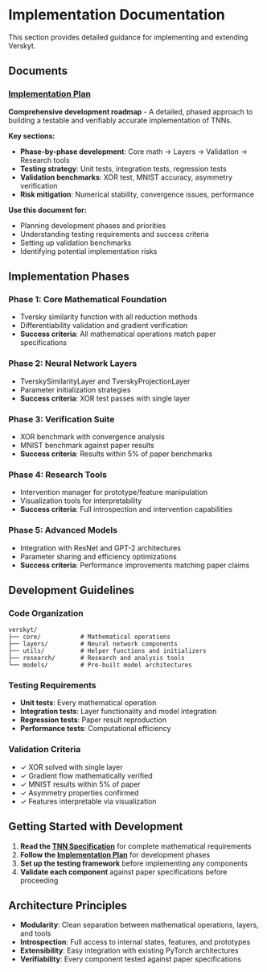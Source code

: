 # Implementation Documentation

This section provides detailed guidance for implementing and extending Verskyt.

## Documents

### [Implementation Plan](plan.md)
**Comprehensive development roadmap** - A detailed, phased approach to building a testable and verifiably accurate implementation of TNNs.

**Key sections:**
- **Phase-by-phase development**: Core math → Layers → Validation → Research tools
- **Testing strategy**: Unit tests, integration tests, regression tests
- **Validation benchmarks**: XOR test, MNIST accuracy, asymmetry verification
- **Risk mitigation**: Numerical stability, convergence issues, performance

**Use this document for:**
- Planning development phases and priorities
- Understanding testing requirements and success criteria
- Setting up validation benchmarks
- Identifying potential implementation risks

## Implementation Phases

### Phase 1: Core Mathematical Foundation
- Tversky similarity function with all reduction methods
- Differentiability validation and gradient verification
- **Success criteria**: All mathematical operations match paper specifications

### Phase 2: Neural Network Layers  
- TverskySimilarityLayer and TverskyProjectionLayer
- Parameter initialization strategies
- **Success criteria**: XOR test passes with single layer

### Phase 3: Verification Suite
- XOR benchmark with convergence analysis
- MNIST benchmark against paper results
- **Success criteria**: Results within 5% of paper benchmarks

### Phase 4: Research Tools
- Intervention manager for prototype/feature manipulation
- Visualization tools for interpretability
- **Success criteria**: Full introspection and intervention capabilities

### Phase 5: Advanced Models
- Integration with ResNet and GPT-2 architectures
- Parameter sharing and efficiency optimizations
- **Success criteria**: Performance improvements matching paper claims

## Development Guidelines

### Code Organization
```
verskyt/
├── core/           # Mathematical operations
├── layers/         # Neural network components
├── utils/          # Helper functions and initializers
├── research/       # Research and analysis tools
└── models/         # Pre-built model architectures
```

### Testing Requirements
- **Unit tests**: Every mathematical operation
- **Integration tests**: Layer functionality and model integration
- **Regression tests**: Paper result reproduction
- **Performance tests**: Computational efficiency

### Validation Criteria
- ✓ XOR solved with single layer
- ✓ Gradient flow mathematically verified
- ✓ MNIST results within 5% of paper
- ✓ Asymmetry properties confirmed
- ✓ Features interpretable via visualization

## Getting Started with Development

1. **Read the [TNN Specification](../requirements/tnn-specification.md)** for complete mathematical requirements
2. **Follow the [Implementation Plan](plan.md)** for development phases
3. **Set up the testing framework** before implementing any components
4. **Validate each component** against paper specifications before proceeding

## Architecture Principles

- **Modularity**: Clean separation between mathematical operations, layers, and tools
- **Introspection**: Full access to internal states, features, and prototypes  
- **Extensibility**: Easy integration with existing PyTorch architectures
- **Verifiability**: Every component tested against paper specifications